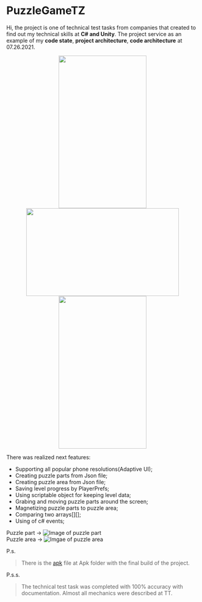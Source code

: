 # PuzzleGameTZ
Hi, the project is one of technical test tasks from companies that created to find out my technical skills at **C# and Unity**.
The project service as an example of my **code state**, **project architecture**, **code architecture** at 07.26.2021.
<p align="center">
  <img  width="230" height="400" src="https://sun9-74.userapi.com/impg/ZjgsVEqetk85FFnFX5wCm51PhHO7Ba6xgxTMqg/DDYQvEoa53I.jpg?size=524x932&quality=96&sign=d0374083efd054ba0ec76b60a4e68838&type=album">
  <img  width="400" height="230" src="https://sun9-49.userapi.com/impg/pjR1ZQcr1t_3Cd4K4dFWNAiybZ4ivt7HC42jvQ/bVsLnLuhwz8.jpg?size=832x468&quality=96&sign=2e34b5c701154bf5531eea9b70e20458&type=album">
  <img  width="230" height="400" src="https://sun9-81.userapi.com/impg/wtj-ZqVII8PSyaqj9gNfhM47Xxfdw3dpf-tSNA/Z6_nT8CKmz0.jpg?size=568x1015&quality=96&sign=c973a93292ef7aced3313604e21f328e&type=album">
 </p>

There was realized next features:
* Supporting all popular phone resolutions(Adaptive UI);
* Creating puzzle parts from Json file; 
* Creating puzzle area from Json file; 
* Saving level progress by PlayerPrefs;
* Using scriptable object for keeping level data;
* Grabing and moving puzzle parts around the screen;
* Magnetizing puzzle parts to puzzle area;
* Comparing two arrays[][];
* Using of c# events; 

Puzzle part -> ![Image of puzzle part](https://sun9-60.userapi.com/impg/kkmfOWdUgBtyGX0G9kmClwill3YmbfP_1QwF6Q/dueuyWlI9R4.jpg?size=64x64&quality=96&sign=c62a88dec5896c35fecab6d199faccbf&type=album)  
 Puzzle area -> ![Imgae of puzzle area](https://sun9-51.userapi.com/impg/pchVqglwxTYtR9fSOpJSQ8_GgyK39ybTt0IuhQ/ggP6z48gulQ.jpg?size=188x194&quality=96&sign=a6ef52402844ee2477580ae99bf8265a&type=album)

P.s. 
> There is the [apk](https://github.com/MrBarskih/PuzzleGameTZ/tree/Development/Apk) file at Apk folder with the final build of the project.

P.s.s.
>  The technical test task was completed with 100% accuracy with documentation. Almost all mechanics were described at TT.
